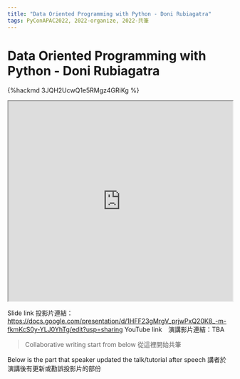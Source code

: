 ```yaml
---
title: "Data Oriented Programming with Python - Doni Rubiagatra"
tags: PyConAPAC2022, 2022-organize, 2022-共筆
---
```


# Data Oriented Programming with Python - Doni Rubiagatra

{%hackmd 3JQH2UcwQ1e5RMgz4GRiKg %}

<iframe src=https://app.sli.do/event/u2UG4gZau2FQGhW1qmrfNj height=450 width=100%></iframe>


Slide link 投影片連結：https://docs.google.com/presentation/d/1HFF23gMrgV_prjwPxQ20K8_-m-fkmKcS0y-YLJ0YhTg/edit?usp=sharing
YouTube link　演講影片連結：TBA

> Collaborative writing start from below 
> 從這裡開始共筆 

Below is the part that speaker updated the talk/tutorial after speech
講者於演講後有更新或勘誤投影片的部份